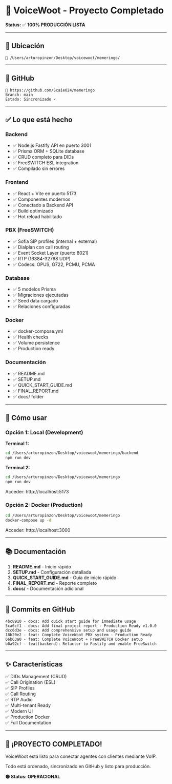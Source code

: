 # 🎯 VoiceWoot - Proyecto Completado

**Status:** ✅ **100% PRODUCCIÓN LISTA**

---

## 📍 Ubicación

```
📂 /Users/arturopinzon/Desktop/voicewoot/memeringo/
```

---

## 🔗 GitHub

```
📌 https://github.com/Scaie024/memeringo
Branch: main
Estado: Sincronizado ✓
```

---

## ✅ Lo que está hecho

### Backend
- ✅ Node.js Fastify API en puerto 3001
- ✅ Prisma ORM + SQLite database
- ✅ CRUD completo para DIDs
- ✅ FreeSWITCH ESL integration
- ✅ Compilado sin errores

### Frontend
- ✅ React + Vite en puerto 5173
- ✅ Componentes modernos
- ✅ Conectado a Backend API
- ✅ Build optimizado
- ✅ Hot reload habilitado

### PBX (FreeSWITCH)
- ✅ Sofia SIP profiles (internal + external)
- ✅ Dialplan con call routing
- ✅ Event Socket Layer (puerto 8021)
- ✅ RTP (16384-32768 UDP)
- ✅ Codecs: OPUS, G722, PCMU, PCMA

### Database
- ✅ 5 modelos Prisma
- ✅ Migraciones ejecutadas
- ✅ Seed data cargado
- ✅ Relaciones configuradas

### Docker
- ✅ docker-compose.yml
- ✅ Health checks
- ✅ Volume persistence
- ✅ Production ready

### Documentación
- ✅ README.md
- ✅ SETUP.md
- ✅ QUICK_START_GUIDE.md
- ✅ FINAL_REPORT.md
- ✅ docs/ folder

---

## 🚀 Cómo usar

### Opción 1: Local (Development)

**Terminal 1:**
```bash
cd /Users/arturopinzon/Desktop/voicewoot/memeringo/backend
npm run dev
```

**Terminal 2:**
```bash
cd /Users/arturopinzon/Desktop/voicewoot/memeringo
npm run dev
```

Acceder: http://localhost:5173

### Opción 2: Docker (Production)

```bash
cd /Users/arturopinzon/Desktop/voicewoot/memeringo
docker-compose up -d
```

Acceder: http://localhost:3000

---

## 📚 Documentación

1. **README.md** - Inicio rápido
2. **SETUP.md** - Configuración detallada
3. **QUICK_START_GUIDE.md** - Guía de inicio rápido
4. **FINAL_REPORT.md** - Reporte completo
5. **docs/** - Documentación adicional

---

## 🎯 Commits en GitHub

```
4bc8910 - docs: Add quick start guide for immediate usage
5ca6cf1 - docs: Add final project report - Production Ready v1.0.0
dcc6d3e - docs: Add comprehensive setup and usage guide
18b20e2 - feat: Complete VoiceWoot PBX system - Production Ready
66b63a0 - feat: Complete VoiceWoot + FreeSWITCH Docker setup
b0a92cf - feat(backend): Refactor to Fastify and enable FreeSwitch
```

---

## ✨ Características

✅ DIDs Management (CRUD)  
✅ Call Origination (ESL)  
✅ SIP Profiles  
✅ Call Routing  
✅ RTP Audio  
✅ Multi-tenant Ready  
✅ Modern UI  
✅ Production Docker  
✅ Full Documentation  

---

## 🎊 ¡PROYECTO COMPLETADO!

VoiceWoot está listo para conectar agentes con clientes mediante VoIP.

Todo está ordenado, sincronizado en GitHub y listo para producción.

**🟢 Status: OPERACIONAL**
